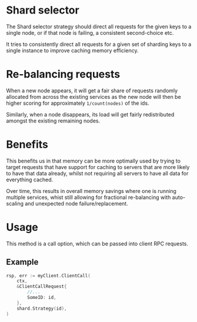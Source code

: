 # Shard selector

The Shard selector strategy should direct all requests for the given keys to a single node, or if that node is failing, a consistent second-choice etc.

It tries to consistently direct all requests for a given set of sharding keys to a single instance to improve caching memory efficiency.

# Re-balancing requests

When a new node appears, it will get a fair share of requests randomly allocated from across the existing services as the new node will then be higher scoring for approximately `1/count(nodes)` of the ids.

Similarly, when a node disappears, its load will get fairly redistributed amongst the existing remaining nodes.

# Benefits

This benefits us in that memory can be more optimally used by trying to target requests that have support for caching to servers that are more likely to have that data already, whilst not requiring all servers to have all data for everything cached.

Over time, this results in overall memory savings where one is running multiple services, whist still allowing for fractional re-balancing with auto-scaling and unexpected node failure/replacement.

# Usage

This method is a call option, which can be passed into client RPC requests.

## Example

```go
rsp, err := myClient.ClientCall(
    ctx,
    &ClientCallRequest{
    	//...
        SomeID: id,
    },
    shard.Strategy(id),
)
```
